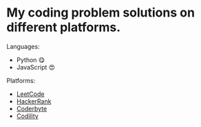 # My coding problem solutions on different platforms.

Languages:

- Python 😋
- JavaScript 😍

Platforms:

- [LeetCode](https://leetcode.com/Farrukhbek/)
- [HackerRank](https://www.hackerrank.com/farrukh_atabekov)
- [Coderbyte](https://www.youtube.com/c/CoderbyteDevelopers)
- [Codility](https://app.codility.com/programmers/)
